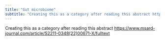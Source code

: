 ```yaml
---
title: "Gut microbiome"
subtitle: "Creating this as a category after reading this abstract https://www.msard-journal.com/article/S2211-0348(22)00671-X/fulltext"
---
```

Creating this as a category after reading this abstract https://www.msard-journal.com/article/S2211-0348(22)00671-X/fulltext
